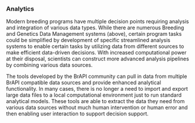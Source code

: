 ### Analytics

Modern breeding programs have multiple decision points requiring analysis and integration of various data types. While there are numerous Breeding and Genetics Data Management systems (above), certain program tasks could be simplified by development of specific streamlined analysis systems to enable certain tasks by utilizing data from different sources to make efficient data-driven decisions. With increased computational power at their disposal, scientists can construct more advanced analysis pipelines by combining various data sources.

The tools developed by the BrAPI community can pull in data from multiple BrAPI compatible data sources and provide enhanced analytical functionality. In many cases, there is no longer a need to import and export large data files to a local computational environment just to run standard analytical models. These tools are able to extract the data they need from various data sources without much human intervention or human error and then enabling user interaction to support decision support.
